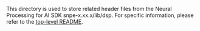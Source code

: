 This directory is used to store related header files from the Neural Processing for AI SDK snpe-x.xx.x/lib/dsp. For specific information, please refer to the [top-level README](../../../../README.md).
